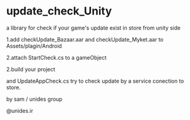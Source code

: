 # update_check_Unity
a library for check if your game's update exist in store from unity side

 1.add checkUpdate_Bazaar.aar and checkUpdate_Myket.aar to Assets/plagin/Android
 
 2.attach StartCheck.cs to a gameObject
 
 2.build your project 
 
 and UpdateAppCheck.cs try to check update by a service conection to store.

 by sam / unides group
 
 @unides.ir

